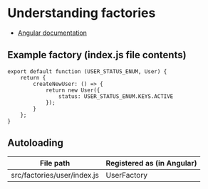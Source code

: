 # Understanding factories

* [Angular documentation](https://docs.angularjs.org/guide/providers#factory-recipe)

## Example factory (index.js file contents)

```
export default function (USER_STATUS_ENUM, User) {
    return {
        createNewUser: () => {
            return new User({
                status: USER_STATUS_ENUM.KEYS.ACTIVE
            });
        }
    };
}
```

## Autoloading

|File path|Registered as (in Angular)|
|---|---|
|src/factories/user/index.js|UserFactory|
